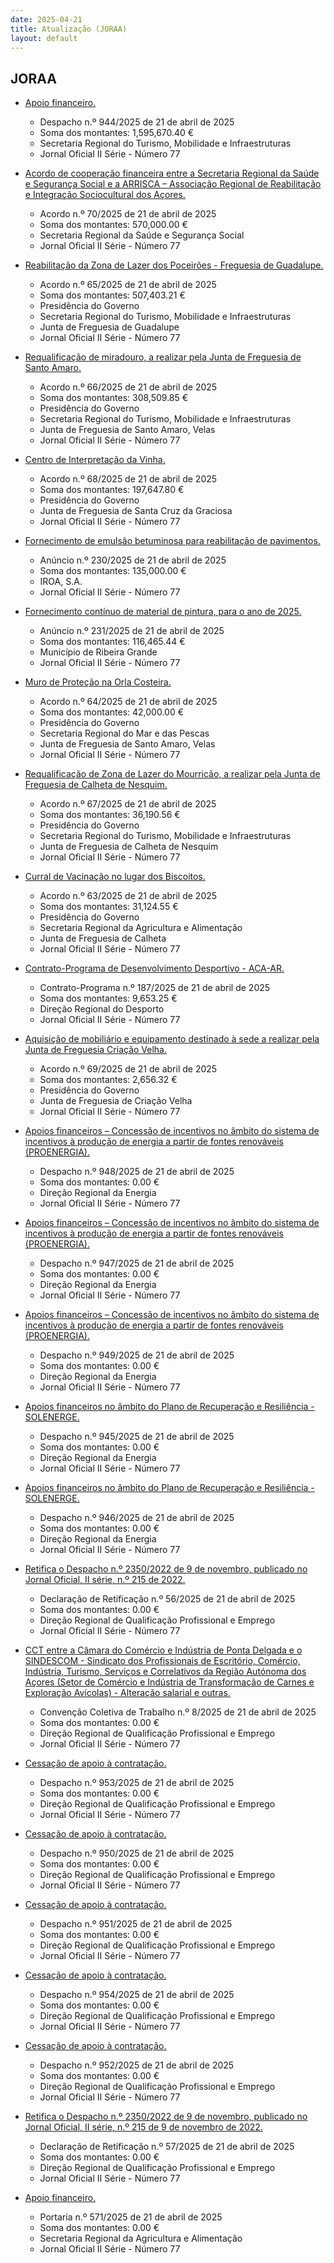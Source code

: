 ```yaml
---
date: 2025-04-21
title: Atualização (JORAA)
layout: default
---
```

## JORAA

* [Apoio financeiro.](https://jo.azores.gov.pt/#/ato/4a61919e-7c4c-43e3-9f4d-8ef68db5fc8d)
  * Despacho n.º 944/2025 de 21 de abril de 2025
  * Soma dos montantes: 1,595,670.40 €
  * Secretaria Regional do Turismo, Mobilidade e Infraestruturas
  * Jornal Oficial II Série - Número 77

* [Acordo de cooperação financeira entre a Secretaria Regional da Saúde e Segurança Social e a ARRISCA – Associação Regional de Reabilitação e Integração Sociocultural dos Açores.](https://jo.azores.gov.pt/#/ato/00dc2a72-4485-4e65-a827-ae1306d29f9d)
  * Acordo n.º 70/2025 de 21 de abril de 2025
  * Soma dos montantes: 570,000.00 €
  * Secretaria Regional da Saúde e Segurança Social
  * Jornal Oficial II Série - Número 77

* [Reabilitação da Zona de Lazer dos Poceirões - Freguesia de Guadalupe.](https://jo.azores.gov.pt/#/ato/82c4411c-b978-4c5f-926c-83769db2bd99)
  * Acordo n.º 65/2025 de 21 de abril de 2025
  * Soma dos montantes: 507,403.21 €
  * Presidência do Governo
  * Secretaria Regional do Turismo, Mobilidade e Infraestruturas
  * Junta de Freguesia de Guadalupe
  * Jornal Oficial II Série - Número 77

* [Requalificação de miradouro, a realizar pela Junta de Freguesia de Santo Amaro.](https://jo.azores.gov.pt/#/ato/1f0ce715-e162-40c2-b14c-04e63a5312d1)
  * Acordo n.º 66/2025 de 21 de abril de 2025
  * Soma dos montantes: 308,509.85 €
  * Presidência do Governo
  * Secretaria Regional do Turismo, Mobilidade e Infraestruturas
  * Junta de Freguesia de Santo Amaro, Velas
  * Jornal Oficial II Série - Número 77

* [Centro de Interpretação da Vinha.](https://jo.azores.gov.pt/#/ato/7563a261-3815-4b68-946e-bf2f0a7d57ce)
  * Acordo n.º 68/2025 de 21 de abril de 2025
  * Soma dos montantes: 197,647.80 €
  * Presidência do Governo
  * Junta de Freguesia de Santa Cruz da Graciosa
  * Jornal Oficial II Série - Número 77

* [Fornecimento de emulsão betuminosa para reabilitação de pavimentos.](https://jo.azores.gov.pt/#/ato/5fe88a89-49a2-4c71-be92-b8fd47a75661)
  * Anúncio n.º 230/2025 de 21 de abril de 2025
  * Soma dos montantes: 135,000.00 €
  * IROA, S.A.
  * Jornal Oficial II Série - Número 77

* [Fornecimento contínuo de material de pintura, para o ano de 2025.](https://jo.azores.gov.pt/#/ato/0a23c36e-c7be-41bb-8e58-4704c8c6a3f9)
  * Anúncio n.º 231/2025 de 21 de abril de 2025
  * Soma dos montantes: 116,465.44 €
  * Município de Ribeira Grande
  * Jornal Oficial II Série - Número 77

* [Muro de Proteção na Orla Costeira.](https://jo.azores.gov.pt/#/ato/cf3c84f9-549a-41df-8173-4da9e091a10e)
  * Acordo n.º 64/2025 de 21 de abril de 2025
  * Soma dos montantes: 42,000.00 €
  * Presidência do Governo
  * Secretaria Regional do Mar e das Pescas
  * Junta de Freguesia de Santo Amaro, Velas
  * Jornal Oficial II Série - Número 77

* [Requalificação de Zona de Lazer do Mourricão, a realizar pela Junta de Freguesia de Calheta de Nesquim.](https://jo.azores.gov.pt/#/ato/cb157a30-e425-4e54-b87a-39716dd1c430)
  * Acordo n.º 67/2025 de 21 de abril de 2025
  * Soma dos montantes: 36,190.56 €
  * Presidência do Governo
  * Secretaria Regional do Turismo, Mobilidade e Infraestruturas
  * Junta de Freguesia de Calheta de Nesquim
  * Jornal Oficial II Série - Número 77

* [Curral de Vacinação no lugar dos Biscoitos.](https://jo.azores.gov.pt/#/ato/9eed6b5a-9c18-43be-b715-c7727b48f94e)
  * Acordo n.º 63/2025 de 21 de abril de 2025
  * Soma dos montantes: 31,124.55 €
  * Presidência do Governo
  * Secretaria Regional da Agricultura e Alimentação
  * Junta de Freguesia de Calheta
  * Jornal Oficial II Série - Número 77

* [Contrato-Programa de Desenvolvimento Desportivo - ACA-AR.](https://jo.azores.gov.pt/#/ato/ba1a674e-3f4f-47bc-a0c5-de21a6858045)
  * Contrato-Programa n.º 187/2025 de 21 de abril de 2025
  * Soma dos montantes: 9,653.25 €
  * Direção Regional do Desporto
  * Jornal Oficial II Série - Número 77

* [Aquisição de mobiliário e equipamento destinado à sede a realizar pela Junta de Freguesia Criação Velha.](https://jo.azores.gov.pt/#/ato/89d24dbe-e879-4ed3-926d-3ef13859cb15)
  * Acordo n.º 69/2025 de 21 de abril de 2025
  * Soma dos montantes: 2,656.32 €
  * Presidência do Governo
  * Junta de Freguesia de Criação Velha
  * Jornal Oficial II Série - Número 77

* [Apoios financeiros – Concessão de incentivos no âmbito do sistema de incentivos à produção de energia a partir de fontes renováveis (PROENERGIA).](https://jo.azores.gov.pt/#/ato/8df3be6f-12e4-43e0-bef2-04048404ea36)
  * Despacho n.º 948/2025 de 21 de abril de 2025
  * Soma dos montantes: 0.00 €
  * Direção Regional da Energia
  * Jornal Oficial II Série - Número 77

* [Apoios financeiros – Concessão de incentivos no âmbito do sistema de incentivos à produção de energia a partir de fontes renováveis (PROENERGIA).](https://jo.azores.gov.pt/#/ato/6a152541-5d52-44ec-b054-c00639b2ff27)
  * Despacho n.º 947/2025 de 21 de abril de 2025
  * Soma dos montantes: 0.00 €
  * Direção Regional da Energia
  * Jornal Oficial II Série - Número 77

* [Apoios financeiros – Concessão de incentivos no âmbito do sistema de incentivos à produção de energia a partir de fontes renováveis (PROENERGIA).](https://jo.azores.gov.pt/#/ato/ead2090e-0400-4056-bcc4-3a91a7b7c655)
  * Despacho n.º 949/2025 de 21 de abril de 2025
  * Soma dos montantes: 0.00 €
  * Direção Regional da Energia
  * Jornal Oficial II Série - Número 77

* [Apoios financeiros no âmbito do Plano de Recuperação e Resiliência - SOLENERGE.](https://jo.azores.gov.pt/#/ato/26f08451-81bf-4410-a057-070c76902f3f)
  * Despacho n.º 945/2025 de 21 de abril de 2025
  * Soma dos montantes: 0.00 €
  * Direção Regional da Energia
  * Jornal Oficial II Série - Número 77

* [Apoios financeiros no âmbito do Plano de Recuperação e Resiliência - SOLENERGE.](https://jo.azores.gov.pt/#/ato/a8325423-cd00-4951-8087-fcd1f197c2cd)
  * Despacho n.º 946/2025 de 21 de abril de 2025
  * Soma dos montantes: 0.00 €
  * Direção Regional da Energia
  * Jornal Oficial II Série - Número 77

* [Retifica o Despacho n.º 2350/2022 de 9 de novembro, publicado no Jornal Oficial, II série, n.º 215 de 2022.](https://jo.azores.gov.pt/#/ato/3d952b8e-4625-403c-a033-b12c64a90e09)
  * Declaração de Retificação n.º 56/2025 de 21 de abril de 2025
  * Soma dos montantes: 0.00 €
  * Direção Regional de Qualificação Profissional e Emprego
  * Jornal Oficial II Série - Número 77

* [CCT entre a Câmara do Comércio e Indústria de Ponta Delgada e o SINDESCOM - Sindicato dos Profissionais de Escritório, Comércio, Indústria, Turismo, Serviços e Correlativos da Região Autónoma dos Açores (Setor de Comércio e Indústria de Transformação de Carnes e Exploração Avícolas) - Alteração salarial e outras.](https://jo.azores.gov.pt/#/ato/7405e9e6-5514-48c1-a2a3-e34463aa78eb)
  * Convenção Coletiva de Trabalho n.º 8/2025 de 21 de abril de 2025
  * Soma dos montantes: 0.00 €
  * Direção Regional de Qualificação Profissional e Emprego
  * Jornal Oficial II Série - Número 77

* [Cessação de apoio à contratação.](https://jo.azores.gov.pt/#/ato/dcc98233-e398-4f7a-99b1-05978ca35e78)
  * Despacho n.º 953/2025 de 21 de abril de 2025
  * Soma dos montantes: 0.00 €
  * Direção Regional de Qualificação Profissional e Emprego
  * Jornal Oficial II Série - Número 77

* [Cessação de apoio à contratação.](https://jo.azores.gov.pt/#/ato/287b5f20-9577-48ad-bf13-11ad1b660227)
  * Despacho n.º 950/2025 de 21 de abril de 2025
  * Soma dos montantes: 0.00 €
  * Direção Regional de Qualificação Profissional e Emprego
  * Jornal Oficial II Série - Número 77

* [Cessação de apoio à contratação.](https://jo.azores.gov.pt/#/ato/58fe135e-b1b4-4bfb-949a-9da031ee21ce)
  * Despacho n.º 951/2025 de 21 de abril de 2025
  * Soma dos montantes: 0.00 €
  * Direção Regional de Qualificação Profissional e Emprego
  * Jornal Oficial II Série - Número 77

* [Cessação de apoio à contratação.](https://jo.azores.gov.pt/#/ato/f4a5c8d2-e24f-4126-9fb3-36b51024230f)
  * Despacho n.º 954/2025 de 21 de abril de 2025
  * Soma dos montantes: 0.00 €
  * Direção Regional de Qualificação Profissional e Emprego
  * Jornal Oficial II Série - Número 77

* [Cessação de apoio à contratação.](https://jo.azores.gov.pt/#/ato/8bae931b-775b-48c9-b744-a894902f5588)
  * Despacho n.º 952/2025 de 21 de abril de 2025
  * Soma dos montantes: 0.00 €
  * Direção Regional de Qualificação Profissional e Emprego
  * Jornal Oficial II Série - Número 77

* [Retifica o Despacho n.º 2350/2022 de 9 de novembro, publicado no Jornal Oficial, II série, n.º 215 de 9 de novembro de 2022.](https://jo.azores.gov.pt/#/ato/a904abd3-8d83-4163-bdd5-5dafeb062447)
  * Declaração de Retificação n.º 57/2025 de 21 de abril de 2025
  * Soma dos montantes: 0.00 €
  * Direção Regional de Qualificação Profissional e Emprego
  * Jornal Oficial II Série - Número 77

* [Apoio financeiro.](https://jo.azores.gov.pt/#/ato/e5777992-eb47-4883-a4d5-2b6fd662f25f)
  * Portaria n.º 571/2025 de 21 de abril de 2025
  * Soma dos montantes: 0.00 €
  * Secretaria Regional da Agricultura e Alimentação
  * Jornal Oficial II Série - Número 77
